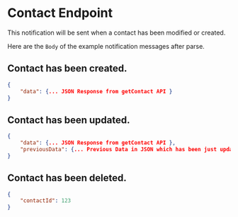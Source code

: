 # Contact Endpoint

This notification will be sent when a contact has been modified or created.

Here are the `Body` of the example notification messages after parse.

## Contact has been created.
```json
{
    "data": {... JSON Response from getContact API }
}
```

## Contact has been updated.
```json
{
    "data": {... JSON Response from getContact API },
    "previousData": {... Previous Data in JSON which has been just updated }
}
```

## Contact has been deleted.

```json
{
    "contactId": 123
}
```


